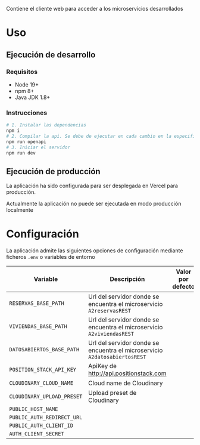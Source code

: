 Contiene el cliente web para acceder a los microservicios desarrollados

# Uso

## Ejecución de desarrollo

### Requisitos

- Node 19+
- npm 8+
- Java JDK 1.8+

### Instrucciones

```sh
# 1. Instalar las dependencias
npm i
# 2. Compilar la api. Se debe de ejecutar en cada cambio en la especificación
npm run openapi
# 3. Iniciar el servidor
npm run dev
```

## Ejecución de producción

La aplicación ha sido configurada para ser desplegada en Vercel para producción.

Actualmente la aplicación no puede ser ejecutada en modo producción localmente

<!--
TODO update URL

Se encuentra disponible en la url: <https://example.org>
-->

# Configuración

La aplicación admite las siguientes opciones de configuración mediante ficheros
`.env` o variables de entorno

| Variable                   | Descripción                                                                | Valor por defecto |
| -------------------------- | -------------------------------------------------------------------------- | ----------------- |
| `RESERVAS_BASE_PATH`       | Url del servidor donde se encuentra el microservicio `A2reservasREST`      |
| `VIVIENDAS_BASE_PATH`      | Url del servidor donde se encuentra el microservicio `A2viviendasREST`     |
| `DATOSABIERTOS_BASE_PATH`  | Url del servidor donde se encuentra el microservicio `A2datosabiertosREST` |
| `POSITION_STACK_API_KEY`   | ApiKey de http://api.positionstack.com                                     |
| `CLOUDINARY_CLOUD_NAME`    | Cloud name de Cloudinary                                                   |
| `CLOUDINARY_UPLOAD_PRESET` | Upload preset de Cloudinary                                                |
| `PUBLIC_HOST_NAME`         |                                                                            |
| `PUBLIC_AUTH_REDIRECT_URL` |                                                                            |
| `PUBLIC_AUTH_CLIENT_ID`    |                                                                            |
| `AUTH_CLIENT_SECRET`       |                                                                            |
